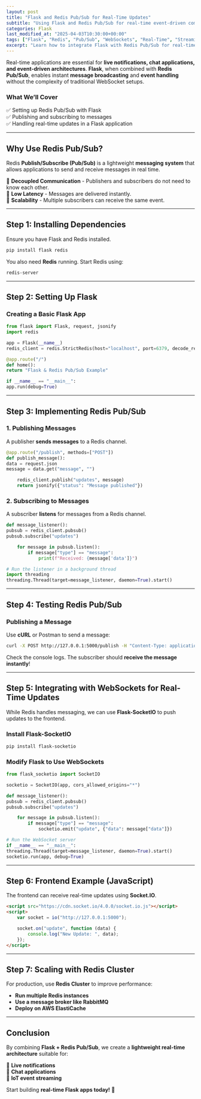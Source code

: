 ```yaml
---
layout: post
title: "Flask and Redis Pub/Sub for Real-Time Updates"
subtitle: "Using Flask and Redis Pub/Sub for real-time event-driven communication"
categories: Flask
last_modified_at: "2025-04-03T10:30:00+00:00"
tags: ["Flask", "Redis", "Pub/Sub", "WebSockets", "Real-Time", "Streaming"]
excerpt: "Learn how to integrate Flask with Redis Pub/Sub for real-time messaging and event-driven communication, enabling instant updates and scalable architectures."
---
```

Real-time applications are essential for **live notifications, chat applications, and event-driven architectures**. **Flask**, when combined with **Redis Pub/Sub**, enables instant **message broadcasting** and **event handling** without the complexity of traditional WebSocket setups.

### What We’ll Cover
✅ Setting up Redis Pub/Sub with Flask  
✅ Publishing and subscribing to messages  
✅ Handling real-time updates in a Flask application

---

## Why Use Redis Pub/Sub?

Redis **Publish/Subscribe (Pub/Sub)** is a lightweight **messaging system** that allows applications to send and receive messages in real time.

🔹 **Decoupled Communication** - Publishers and subscribers do not need to know each other.  
🔹 **Low Latency** - Messages are delivered instantly.  
🔹 **Scalability** - Multiple subscribers can receive the same event.

---

## Step 1: Installing Dependencies

Ensure you have Flask and Redis installed.

```sh
pip install flask redis
```

You also need **Redis** running. Start Redis using:

```sh
redis-server
```

---

## Step 2: Setting Up Flask

### Creating a Basic Flask App

```python
from flask import Flask, request, jsonify
import redis

app = Flask(__name__)
redis_client = redis.StrictRedis(host="localhost", port=6379, decode_responses=True)

@app.route("/")
def home():
return "Flask & Redis Pub/Sub Example"

if __name__ == "__main__":
app.run(debug=True)
```

---

## Step 3: Implementing Redis Pub/Sub

### 1. **Publishing Messages**

A publisher **sends messages** to a Redis channel.

```python
@app.route("/publish", methods=["POST"])
def publish_message():
data = request.json
message = data.get("message", "")

    redis_client.publish("updates", message)
    return jsonify({"status": "Message published"})
```

### 2. **Subscribing to Messages**

A subscriber **listens** for messages from a Redis channel.

```python
def message_listener():
pubsub = redis_client.pubsub()
pubsub.subscribe("updates")

    for message in pubsub.listen():
        if message["type"] == "message":
            print(f"Received: {message['data']}")

# Run the listener in a background thread
import threading
threading.Thread(target=message_listener, daemon=True).start()
```

---

## Step 4: Testing Redis Pub/Sub

### Publishing a Message

Use **cURL** or Postman to send a message:

```sh
curl -X POST http://127.0.0.1:5000/publish -H "Content-Type: application/json" -d '{"message": "Hello, Redis!"}'
```

Check the console logs. The subscriber should **receive the message instantly**!

---

## Step 5: Integrating with WebSockets for Real-Time Updates

While Redis handles messaging, we can use **Flask-SocketIO** to push updates to the frontend.

### Install Flask-SocketIO

```sh
pip install flask-socketio
```

### Modify Flask to Use WebSockets

```python
from flask_socketio import SocketIO

socketio = SocketIO(app, cors_allowed_origins="*")

def message_listener():
pubsub = redis_client.pubsub()
pubsub.subscribe("updates")

    for message in pubsub.listen():
        if message["type"] == "message":
            socketio.emit("update", {"data": message["data"]})

# Run the WebSocket server
if __name__ == "__main__":
threading.Thread(target=message_listener, daemon=True).start()
socketio.run(app, debug=True)
```

---

## Step 6: Frontend Example (JavaScript)

The frontend can receive real-time updates using **Socket.IO**.

```html
<script src="https://cdn.socket.io/4.0.0/socket.io.js"></script>
<script>
    var socket = io("http://127.0.0.1:5000");

    socket.on("update", function (data) {
        console.log("New Update: ", data);
    });
</script>
```

---

## Step 7: Scaling with Redis Cluster

For production, use **Redis Cluster** to improve performance:

- **Run multiple Redis instances**
- **Use a message broker like RabbitMQ**
- **Deploy on AWS ElastiCache**

---

## Conclusion

By combining **Flask + Redis Pub/Sub**, we create a **lightweight real-time architecture** suitable for:

🚀 **Live notifications**  
💬 **Chat applications**  
📡 **IoT event streaming**

Start building **real-time Flask apps today!** 🚀  
